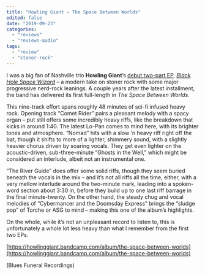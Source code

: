 ```yaml
---
title: "Howling Giant – The Space Between Worlds"
edited: false
date: "2019-09-23"
categories:
  - "reviews"
  - "reviews-audio"
tags:
  - "review"
  - "stoner-rock"
---
```


I was a big fan of Nashville trio **Howling Giant**’s [debut two-part EP](https://hellbound.ca/2016/08/howling-giant-black-hole-space-wizard-part-1/), [_Black Hole Space Wizard_](https://hellbound.ca/2017/08/howling-giant-black-hole-space-wizard-part-2/) – a modern take on stoner rock with some major progressive nerd-rock leanings. A couple years after the latest installment, the band has delivered its first full-length in _The Space Between Worlds_.

This nine-track effort spans roughly 48 minutes of sci-fi infused heavy rock. Opening track “Comet Rider” pairs a pleasant melody with a spacy organ – put still offers some incredibly heavy riffs, like the breakdown that kicks in around 1:40. The latest Lo-Pan comes to mind here, with its brighter tones and atmosphere. “Nomad” hits with a slow ‘n heavy riff right off the bat, though it shifts to more of a lighter, shimmery sound, with a slightly heavier chorus driven by soaring vocals. They get even lighter on the acoustic-driven, sub-three-minute “Ghosts in the Well,” which might be considered an interlude, albeit not an instrumental one.

“The River Guide” does offer some solid riffs, though they seem buried beneath the vocals in the mix – and it’s not all riffs all the time, either, with a very mellow interlude around the two-minute mark, leading into a spoken-word section about 3:30 in, before they build up to one last riff barrage in the final minute-twenty. On the other hand, the steady chug and vocal melodies of “Cybermancer and the Doomsday Express” brings the “sludge pop” of Torche or ASG to mind – making this one of the album’s highlights.

On the whole, while it’s not an unpleasant record to listen to, this is unfortunately a whole lot less heavy than what I remember from the first two EPs.

[https://howlinggiant.bandcamp.com/album/the-space-between-worlds](https://howlinggiant.bandcamp.com/album/the-space-between-worlds)

(Blues Funeral Recordings)
